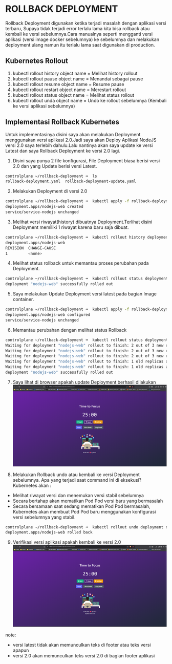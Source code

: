 # ROLLBACK DEPLOYMENT
Rollback Deployment digunakan ketika terjadi masalah dengan aplikasi versi terbaru, Supaya tidak terjadi error terlalu lama kita bisa rollback atau kembali ke versi sebelumnya.Cara manualnya seperti mengganti versi aplikasi (versi image docker sebelumnya) ke sebelumnya dan melakukan deployment ulang namun itu terlalu lama saat digunakan di production.

## Kubernetes Rollout

1. kubectl rollout history object name = Melihat history rollout
2. kubectl rollout pause object name = Menandai sebagai pause
3. kubectl rollout resume object name = Resume pause
4. kubectl rollout restart object name = Merestart rollout
5. kubectl rollout status object name = Melihat status rollout 
6. kubectl rollout unda object name = Undo ke rollout sebelumnya (Kembali ke versi aplikasi sebelumnya)

## Implementasi Rollback Kubernetes
Untuk implementasinya disini saya akan melakukan Deployment menggunakan versi aplikasi 2.0.Jadi saya akan Deploy Aplikasi NodeJS versi 2.0 saya terlebih dahulu.Lalu nantinya akan saya update ke versi Latest dan saya Rollback Deployment ke versi 2.0 lagi.

1. Disini saya punya 2 file konfigurasi, File Deployment biasa berisi versi 2.0 dan yang Update berisi versi Latest.
```bash
controlplane ~/rollback-deployment ➜  ls
rollback-deployment.yaml  rollback-deployment-update.yaml
```

2. Melakukan Deployment di versi 2.0
```bash
controlplane ~/rollback-deployment ➜  kubectl apply -f rollback-deployment.yaml 
deployment.apps/nodejs-web created
service/service-nodejs unchanged
```

3. Melihat versi riwayat(history) dibuatnya Deployment.Terlihat disini Deployment memiliki 1 riwayat karena baru saja dibuat. 
```bash
controlplane ~/rollback-deployment ➜  kubectl rollout history deployment nodejs-web 
deployment.apps/nodejs-web 
REVISION  CHANGE-CAUSE
1         <none>
```

4. Melihat status rollback untuk memantau proses perubahan pada Deployment.
```bash
controlplane ~/rollback-deployment ➜  kubectl rollout status deployment nodejs-web 
deployment "nodejs-web" successfully rolled out
```

5. Saya melakukan Update Deployment versi latest pada bagian Image container.
```bash
controlplane ~/rollback-deployment ➜  kubectl apply -f rollback-deployment-update.yaml 
deployment.apps/nodejs-web configured
service/service-nodejs unchanged
```

6. Memantau perubahan dengan melihat status Rollback
```bash
controlplane ~/rollback-deployment ➜  kubectl rollout status deployment nodejs-web 
Waiting for deployment "nodejs-web" rollout to finish: 2 out of 3 new replicas have been updated...
Waiting for deployment "nodejs-web" rollout to finish: 2 out of 3 new replicas have been updated...
Waiting for deployment "nodejs-web" rollout to finish: 2 out of 3 new replicas have been updated...
Waiting for deployment "nodejs-web" rollout to finish: 1 old replicas are pending termination...
Waiting for deployment "nodejs-web" rollout to finish: 1 old replicas are pending termination...
deployment "nodejs-web" successfully rolled out
```

7. Saya lihat di browser apakah update Deployment berhasil dilakukan 
![image-rollout-1](./image/rollout-1.png) 


8. Melakukan Rollback undo atau kembali ke versi Deployment sebelumnya. 
Apa yang terjadi saat command ini di eksekusi?
Kubernetes akan :
- Melihat riwayat versi dan menemukan versi stabil sebelumnya
- Secara bertahap akan mematikan Pod Pod versi baru yang bermasalah
- Secara bersamaan saat sedang mematikan Pod Pod bermasalah, Kubernetes akan membuat Pod Pod baru menggunakan konfigurasi versi sebelumnya yang stabil.
```bash
controlplane ~/rollback-deployment ➜  kubectl rollout undo deployment nodejs-web 
deployment.apps/nodejs-web rolled back
```

9. Verifikasi versi aplikasi apakah kembali ke versi 2.0
![image-rollout-2](./image/rollout-2.png)


note:
- versi latest tidak akan memunculkan teks di footer atau teks versi apapun
- versi 2.0 akan memunculkan teks versi 2.0 di bagian footer aplikasi